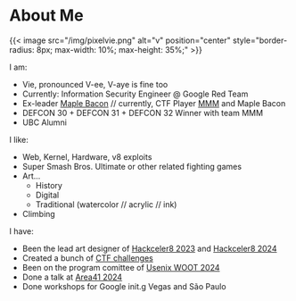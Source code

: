 # About Me

{{< image src="/img/pixelvie.png" alt="v" position="center" style="border-radius: 8px; max-width: 10%; max-height: 35%;" >}}

I am:
* Vie, pronounced V-ee, V-aye is fine too
* Currently: Information Security Engineer @ Google Red Team
* Ex-leader [Maple Bacon](https://ubcctf.github.io/) // currently, CTF Player [MMM](https://github.com/mmm-team) and Maple Bacon
* DEFCON 30 + DEFCON 31 + DEFCON 32 Winner with team MMM
* UBC Alumni

I like:
* Web, Kernel, Hardware, v8 exploits
* Super Smash Bros. Ultimate or other related fighting games
* Art...
    * History
    * Digital
    * Traditional (watercolor // acrylic // ink)
* Climbing

I have:
* Been the lead art designer of [Hackceler8 2023](https://www.youtube.com/watch?v=HFeD4kYcW7A) and [Hackceler8 2024](https://www.youtube.com/watch?v=LEm1UEjIWpc)
* Created a bunch of [CTF challenges](/chals)
* Been on the program comittee of [Usenix WOOT 2024](https://www.usenix.org/conference/woot24#organizers)
* Done a talk at [Area41 2024](https://www.youtube.com/watch?v=sMiFeCDqX50&ab_channel=DEFCONSwitzerland)
* Done workshops for Google init.g Vegas and São Paulo
